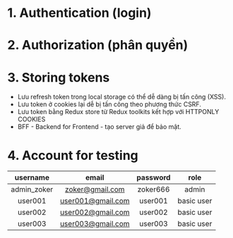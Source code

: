 # 1. Authentication (login)

# 2. Authorization (phân quyền)
# 3. Storing tokens
- Lưu refresh token trong local storage có thể dễ dàng bị tấn công (XSS).
- Lưu token ở cookies lại dễ bị tấn công theo phương thức CSRF.
- Lưu token bằng Redux store từ Redux toolkits kết hợp với HTTPONLY COOKIES
- BFF - Backend for Frontend - tạo server giả để bảo mật.

# 4. Account for testing

|  username   |       email       | password |    role    |
| :---------: | :---------------: | :------: | :--------: |
| admin_zoker |  zoker@gmail.com  | zoker666 |   admin    |
|   user001   | user001@gmail.com | user001  | basic user |
|   user002   | user002@gmail.com | user002  | basic user |
|   user003   | user003@gmail.com | user003  | basic user |